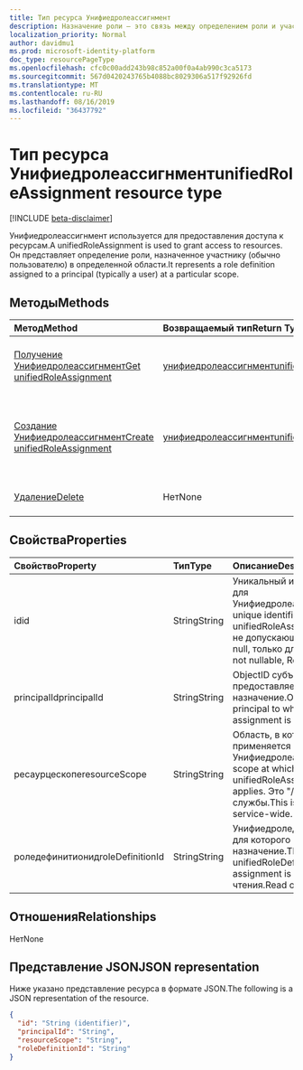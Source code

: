 ```yaml
---
title: Тип ресурса Унифиедролеассигнмент
description: Назначение роли — это связь между определением роли и участником в определенной области для предоставления доступа.
localization_priority: Normal
author: davidmu1
ms.prod: microsoft-identity-platform
doc_type: resourcePageType
ms.openlocfilehash: cfc0c00add243b98c852a00f0a4ab990c3ca5173
ms.sourcegitcommit: 567d0420243765b4088bc8029306a517f92926fd
ms.translationtype: MT
ms.contentlocale: ru-RU
ms.lasthandoff: 08/16/2019
ms.locfileid: "36437792"
---
```

# <a name="unifiedroleassignment-resource-type"></a><span data-ttu-id="a4d0f-103">Тип ресурса Унифиедролеассигнмент</span><span class="sxs-lookup"><span data-stu-id="a4d0f-103">unifiedRoleAssignment resource type</span></span>

[!INCLUDE [beta-disclaimer](../../includes/beta-disclaimer.md)]

<span data-ttu-id="a4d0f-104">Унифиедролеассигнмент используется для предоставления доступа к ресурсам.</span><span class="sxs-lookup"><span data-stu-id="a4d0f-104">A unifiedRoleAssignment is used to grant access to resources.</span></span> <span data-ttu-id="a4d0f-105">Он представляет определение роли, назначенное участнику (обычно пользователю) в определенной области.</span><span class="sxs-lookup"><span data-stu-id="a4d0f-105">It represents a role definition assigned to a principal (typically a user) at a particular scope.</span></span>

## <a name="methods"></a><span data-ttu-id="a4d0f-106">Методы</span><span class="sxs-lookup"><span data-stu-id="a4d0f-106">Methods</span></span>

| <span data-ttu-id="a4d0f-107">Метод</span><span class="sxs-lookup"><span data-stu-id="a4d0f-107">Method</span></span>       | <span data-ttu-id="a4d0f-108">Возвращаемый тип</span><span class="sxs-lookup"><span data-stu-id="a4d0f-108">Return Type</span></span> | <span data-ttu-id="a4d0f-109">Описание</span><span class="sxs-lookup"><span data-stu-id="a4d0f-109">Description</span></span> |
|:-------------|:------------|:------------|
| [<span data-ttu-id="a4d0f-110">Получение Унифиедролеассигнмент</span><span class="sxs-lookup"><span data-stu-id="a4d0f-110">Get unifiedRoleAssignment</span></span>](../api/unifiedroleassignment-get.md) | [<span data-ttu-id="a4d0f-111">унифиедролеассигнмент</span><span class="sxs-lookup"><span data-stu-id="a4d0f-111">unifiedRoleAssignment</span></span>](unifiedroleassignment.md) | <span data-ttu-id="a4d0f-112">Чтение свойств и связей объекта Унифиедролеассигнмент.</span><span class="sxs-lookup"><span data-stu-id="a4d0f-112">Read properties and relationships of unifiedRoleAssignment object.</span></span> |
| [<span data-ttu-id="a4d0f-113">Создание Унифиедролеассигнмент</span><span class="sxs-lookup"><span data-stu-id="a4d0f-113">Create unifiedRoleAssignment</span></span>](../api/rbacapplication-post-roleassignments.md) | [<span data-ttu-id="a4d0f-114">унифиедролеассигнмент</span><span class="sxs-lookup"><span data-stu-id="a4d0f-114">unifiedRoleAssignment</span></span>](unifiedroleassignment.md) | <span data-ttu-id="a4d0f-115">Создание нового Унифиедролеассигнмент путем отправки в коллекцию roleAssignment.</span><span class="sxs-lookup"><span data-stu-id="a4d0f-115">Create a new unifiedRoleAssignment by posting to the roleAssignment collection.</span></span> |
| [<span data-ttu-id="a4d0f-116">Удаление</span><span class="sxs-lookup"><span data-stu-id="a4d0f-116">Delete</span></span>](../api/unifiedroleassignment-delete.md) | <span data-ttu-id="a4d0f-117">Нет</span><span class="sxs-lookup"><span data-stu-id="a4d0f-117">None</span></span> | <span data-ttu-id="a4d0f-118">Удаление объекта Унифиедролеассигнмент.</span><span class="sxs-lookup"><span data-stu-id="a4d0f-118">Delete unifiedRoleAssignment object.</span></span> |

## <a name="properties"></a><span data-ttu-id="a4d0f-119">Свойства</span><span class="sxs-lookup"><span data-stu-id="a4d0f-119">Properties</span></span>

| <span data-ttu-id="a4d0f-120">Свойство</span><span class="sxs-lookup"><span data-stu-id="a4d0f-120">Property</span></span>     | <span data-ttu-id="a4d0f-121">Тип</span><span class="sxs-lookup"><span data-stu-id="a4d0f-121">Type</span></span>        | <span data-ttu-id="a4d0f-122">Описание</span><span class="sxs-lookup"><span data-stu-id="a4d0f-122">Description</span></span> |
|:-------------|:------------|:------------|
|<span data-ttu-id="a4d0f-123">id</span><span class="sxs-lookup"><span data-stu-id="a4d0f-123">id</span></span>|<span data-ttu-id="a4d0f-124">String</span><span class="sxs-lookup"><span data-stu-id="a4d0f-124">String</span></span>| <span data-ttu-id="a4d0f-125">Уникальный идентификатор для Унифиедролеассигнмент.</span><span class="sxs-lookup"><span data-stu-id="a4d0f-125">The unique identifier for the unifiedRoleAssignment.</span></span> <span data-ttu-id="a4d0f-126">Key, не допускающая значение null, только для чтения.</span><span class="sxs-lookup"><span data-stu-id="a4d0f-126">Key, not nullable, Read-only.</span></span> |
|<span data-ttu-id="a4d0f-127">principalId</span><span class="sxs-lookup"><span data-stu-id="a4d0f-127">principalId</span></span>|<span data-ttu-id="a4d0f-128">String</span><span class="sxs-lookup"><span data-stu-id="a4d0f-128">String</span></span>| <span data-ttu-id="a4d0f-129">ObjectID субъекта, которому предоставляется назначение.</span><span class="sxs-lookup"><span data-stu-id="a4d0f-129">Objectid of the principal to which the assignment is granted.</span></span> |
|<span data-ttu-id="a4d0f-130">ресаурцескопе</span><span class="sxs-lookup"><span data-stu-id="a4d0f-130">resourceScope</span></span>|<span data-ttu-id="a4d0f-131">String</span><span class="sxs-lookup"><span data-stu-id="a4d0f-131">String</span></span>| <span data-ttu-id="a4d0f-132">Область, в которой применяется Унифиедролеассигнмент.</span><span class="sxs-lookup"><span data-stu-id="a4d0f-132">The scope at which the unifiedRoleAssignment applies.</span></span> <span data-ttu-id="a4d0f-133">Это "/" для всей службы.</span><span class="sxs-lookup"><span data-stu-id="a4d0f-133">This is "/" for service-wide.</span></span> |
|<span data-ttu-id="a4d0f-134">роледефинитионид</span><span class="sxs-lookup"><span data-stu-id="a4d0f-134">roleDefinitionId</span></span>|<span data-ttu-id="a4d0f-135">String</span><span class="sxs-lookup"><span data-stu-id="a4d0f-135">String</span></span>| <span data-ttu-id="a4d0f-136">Унифиедроледефинитион, для которого предназначено назначение.</span><span class="sxs-lookup"><span data-stu-id="a4d0f-136">The unifiedRoleDefinition the assignment is for.</span></span> <span data-ttu-id="a4d0f-137">Только для чтения.</span><span class="sxs-lookup"><span data-stu-id="a4d0f-137">Read only.</span></span> |

## <a name="relationships"></a><span data-ttu-id="a4d0f-138">Отношения</span><span class="sxs-lookup"><span data-stu-id="a4d0f-138">Relationships</span></span>

<span data-ttu-id="a4d0f-139">Нет</span><span class="sxs-lookup"><span data-stu-id="a4d0f-139">None</span></span>

## <a name="json-representation"></a><span data-ttu-id="a4d0f-140">Представление JSON</span><span class="sxs-lookup"><span data-stu-id="a4d0f-140">JSON representation</span></span>

<span data-ttu-id="a4d0f-141">Ниже указано представление ресурса в формате JSON.</span><span class="sxs-lookup"><span data-stu-id="a4d0f-141">The following is a JSON representation of the resource.</span></span>

<!-- {
  "blockType": "resource",
  "optionalProperties": [

  ],
  "@odata.type": "microsoft.graph.unifiedRoleAssignment",
  "baseType": "",
  "keyProperty": "id"
}-->

```json
{
  "id": "String (identifier)",
  "principalId": "String",
  "resourceScope": "String",
  "roleDefinitionId": "String"
}
```

<!-- uuid: 16cd6b66-4b1a-43a1-adaf-3a886856ed98
2019-02-04 14:57:30 UTC -->
<!-- {
  "type": "#page.annotation",
  "description": "unifiedRoleAssignment resource",
  "keywords": "",
  "section": "documentation",
  "tocPath": ""
}-->
